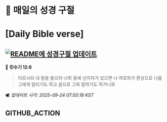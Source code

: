# 🙏 매일의 성경 구절
# [Daily Bible verse]
## [![README에 성경구절 업데이트](https://github.com/DONGSUKA/first_test/actions/workflows/update-readme-bible.yml/badge.svg)](https://github.com/DONGSUKA/first_test/actions/workflows/update-readme-bible.yml)
<!-- START_BIBLE_VERSE -->
📖 **민수기 12:6**
> 이르시되 내 말을 들으라 너희 중에 선지자가 있으면 나 여호와가 환상으로 나를 그에게 알리기도 하고 꿈으로 그와 말하기도 하거니와

🕊️ _업데이트 시각: 2025-09-24 07:50:18 KST_
  <!-- END_BIBLE_VERSE -->
## GITHUB_ACTION

